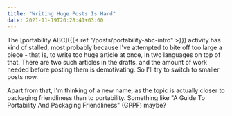 ```yaml
---
title: "Writing Huge Posts Is Hard"
date: 2021-11-19T20:28:41+03:00
---
```


The [portability ABC]({{< ref "/posts/portability-abc-intro" >}})
activity has kind of stalled, most probably because I've attempted
to bite off too large a piece - that is, to write too huge article
at once, in two languages on top of that. There are two such articles
in the drafts, and the amount of work needed before posting them
is demotivating. So I'll try to switch to smaller posts now.

Apart from that, I'm thinking of a new name, as the topic is actually
closer to packaging friendliness than to portability. Something
like "A Guide To Portability And Packaging Friendliness" (GPPF)
maybe?
